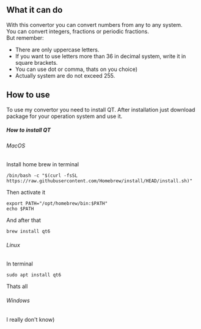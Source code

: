 ## What it can do

With this convertor you can convert numbers from any to any system.  
You can convert integers, fractions or periodic fractions.  
But remember:
+ There are only uppercase letters.
+ If you want to use letters more than 36 in decimal system, write it in square brackets.
+ You can use dot or comma, thats on you choice)
+ Actually system are do not exceed 255.
## How to use
To use my convertor you need to install QT.
After installation just download package for your operation system and use it.
##### How to install QT
###### MacOS
Install home brew in terminal
```
/bin/bash -c "$(curl -fsSL https://raw.githubusercontent.com/Homebrew/install/HEAD/install.sh)"
```
Then activate it
```
export PATH="/opt/homebrew/bin:$PATH"
echo $PATH
```
And after that
```
brew install qt6
```
###### Linux
In terminal
```
sudo apt install qt6
```
Thats all
###### Windows
I really don't know)